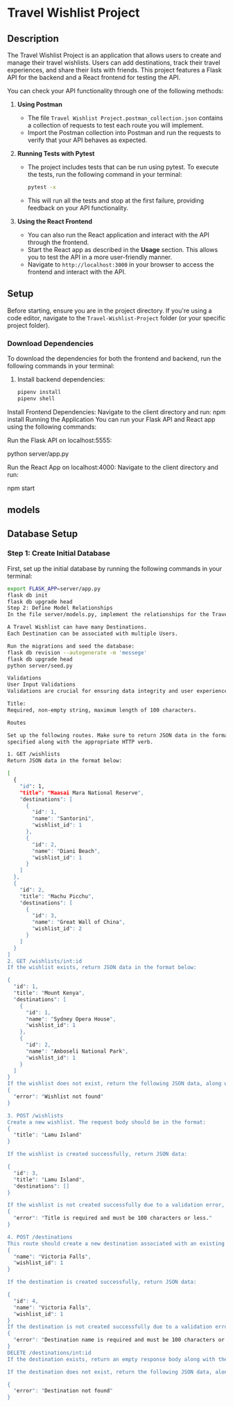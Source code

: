 # Travel Wishlist Project

## Description
The Travel Wishlist Project is an application that allows users to create and manage their travel wishlists. Users can add destinations, track their travel experiences, and share their lists with friends. This project features a Flask API for the backend and a React frontend for testing the API.


You can check your API functionality through one of the following methods:

1. **Using Postman**
   - The file `Travel Wishlist Project.postman_collection.json` contains a collection of requests to test each route you will implement.
   - Import the Postman collection into Postman and run the requests to verify that your API behaves as expected.

2. **Running Tests with Pytest**
   - The project includes tests that can be run using pytest. To execute the tests, run the following command in your terminal:
     ```bash
     pytest -x
     ```
   - This will run all the tests and stop at the first failure, providing feedback on your API functionality.

3. **Using the React Frontend**
   - You can also run the React application and interact with the API through the frontend.
   - Start the React app as described in the **Usage** section. This allows you to test the API in a more user-friendly manner.
   - Navigate to `http://localhost:3000` in your browser to access the frontend and interact with the API.
## Setup

Before starting, ensure you are in the project directory. If you're using a code editor, navigate to the `Travel-Wishlist-Project` folder (or your specific project folder).

### Download Dependencies

To download the dependencies for both the frontend and backend, run the following commands in your terminal:

1. Install backend dependencies:
   ```bash
   pipenv install
   pipenv shell

Install Frontend Dependencies: Navigate to the client directory and run:
npm install
Running the Application
You can run your Flask API and React app using the following commands:

Run the Flask API on localhost:5555:

python server/app.py

Run the React App on localhost:4000: Navigate to the client directory and run:

npm start

 ## models
 ## Database Setup

### Step 1: Create Initial Database

First, set up the initial database by running the following commands in your terminal:

```bash
export FLASK_APP=server/app.py
flask db init
flask db upgrade head
Step 2: Define Model Relationships
In the file server/models.py, implement the relationships for the Travel Wishlist Project:

A Travel Wishlist can have many Destinations.
Each Destination can be associated with multiple Users.

Run the migrations and seed the database:
flask db revision --autogenerate -m 'messege'
flask db upgrade head
python server/seed.py

Validations
User Input Validations
Validations are crucial for ensuring data integrity and user experience. Implement the following validations for your models:

Title:
Required, non-empty string, maximum length of 100 characters.

Routes

Set up the following routes. Make sure to return JSON data in the format
specified along with the appropriate HTTP verb.

1. GET /wishlists
Return JSON data in the format below:

[
  {
    "id": 1,
    "title": "Maasai Mara National Reserve",
    "destinations": [
      {
        "id": 1,
        "name": "Santorini",
        "wishlist_id": 1
      },
      {
        "id": 2,
        "name": "Diani Beach",
        "wishlist_id": 1
      }
    ]
  },
  {
    "id": 2,
    "title": "Machu Picchu",
    "destinations": [
      {
        "id": 3,
        "name": "Great Wall of China",
        "wishlist_id": 2
      }
    ]
  }
]
2. GET /wishlists/int:id
If the wishlist exists, return JSON data in the format below:

{
  "id": 1,
  "title": "Mount Kenya",
  "destinations": [
    {
      "id": 1,
      "name": "Sydney Opera House",
      "wishlist_id": 1
    },
    {
      "id": 2,
      "name": "Amboseli National Park",
      "wishlist_id": 1
    }
  ]
}
If the wishlist does not exist, return the following JSON data, along with the appropriate HTTP status code:
{
  "error": "Wishlist not found"
}

3. POST /wishlists
Create a new wishlist. The request body should be in the format:
{
  "title": "Lamu Island"
}

If the wishlist is created successfully, return JSON data:

{
  "id": 3,
  "title": "Lamu Island",
  "destinations": []
}

If the wishlist is not created successfully due to a validation error, return the following JSON data, along with the appropriate HTTP status code:
{
  "error": "Title is required and must be 100 characters or less."
}

4. POST /destinations
This route should create a new destination associated with an existing wishlist. The request body should be in the format:
{
  "name": "Victoria Falls",
  "wishlist_id": 1
}

If the destination is created successfully, return JSON data:

{
  "id": 4,
  "name": "Victoria Falls",
  "wishlist_id": 1
}
If the destination is not created successfully due to a validation error, return the following JSON data, along with the appropriate HTTP status code:
{
  "error": "Destination name is required and must be 100 characters or less."
}
DELETE /destinations/int:id
If the destination exists, return an empty response body along with the appropriate HTTP status code (204 No Content).

If the destination does not exist, return the following JSON data, along with the appropriate HTTP status code:

{
  "error": "Destination not found"
}

